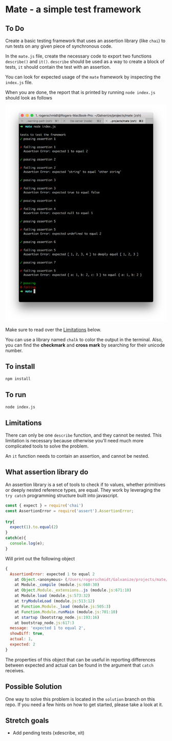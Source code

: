 # Mate - a simple test framework

## To Do

Create a basic testing framework that uses an assertion library (like `chai`) to run tests on any given piece of synchronous code.

In the `mate.js` file, create the necessary code to export two functions `describe()` and `it()`. `describe` should be used as a way to create a block of tests, `it` should contain the test with an assertion.

You can look for expected usage of the `mate` framework by inspecting the `index.js` file.

When you are done, the report that is printed by running `node index.js` should look as follows

![](./completed.png)

Make sure to read over the [Limitations](#limitations) below.

You can use a library named `chalk` to color the output in the terminal. Also, you can find the **checkmark** and **cross mark** by searching for their unicode number.

## To install

```
npm install
```

## To run

```
node index.js
```

## Limitations
There can only be one `describe` function, and they cannot be nested. This limitation is necessary because otherwise you'll need much more complicated tools to solve the problem.

An `it` function needs to contain an assertion, and cannot be nested.

## What assertion library do

An assertion library is a set of tools to check if to values, whether primitives or deeply nested reference types, are equal. They work by leveraging the `try catch` programming structure built into javascript.

```javascript
const { expect } = require('chai')
const AssertionError = require('assert').AssertionError;

try{
  expect(1).to.equal(2)
}
catch(e){
  console.log(e);
}
```

Will print out the following object

```javascript
{
  AssertionError: expected 1 to equal 2
    at Object.<anonymous> (/Users/rogerschmidt/Galvanize/projects/mate/index.js:4:16)
    at Module._compile (module.js:660:30)
    at Object.Module._extensions..js (module.js:671:10)
    at Module.load (module.js:573:32)
    at tryModuleLoad (module.js:513:12)
    at Function.Module._load (module.js:505:3)
    at Function.Module.runMain (module.js:701:10)
    at startup (bootstrap_node.js:193:16)
    at bootstrap_node.js:617:3
  message: 'expected 1 to equal 2',
  showDiff: true,
  actual: 1,
  expected: 2
}
```

The properties of this object that can be useful in reporting differences between expected and actual can be found in the argument that `catch` receives.

## Possible Solution

One way to solve this problem is located in the `solution` branch on this repo. If you need a few hints on how to get started, please take a look at it.

## Stretch goals
* Add pending tests (xdescribe, xit)
